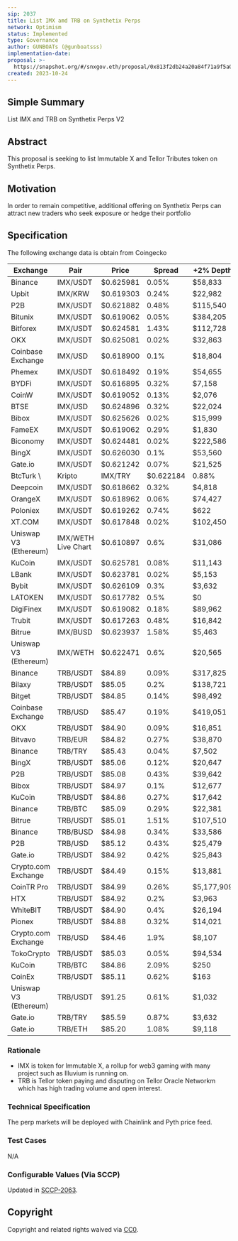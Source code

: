 ```yaml
---
sip: 2037
title: List IMX amd TRB on Synthetix Perps
network: Optimism
status: Implemented
type: Governance
author: GUNBOATs (@gunboatsss)
implementation-date:
proposal: >-
  https://snapshot.org/#/snxgov.eth/proposal/0x813f2db24a20a84f71a9f5a09e585dfb9a033e896367a32b34cb7bb116363c43
created: 2023-10-24
---
```


<!--You can leave these HTML comments in your merged SIP and delete the visible duplicate text guides, they will not appear and may be helpful to refer to if you edit it again. This is the suggested template for new SIPs. Note that an SIP number will be assigned by an editor. When opening a pull request to submit your SIP, please use an abbreviated title in the filename, `sip-draft_title_abbrev.md`. The title should be 44 characters or less.-->


## Simple Summary

<!--"If you can't explain it simply, you don't understand it well enough." Simply describe the outcome the proposed changes intends to achieve. This should be non-technical and accessible to a casual community member.-->

List IMX and TRB on Synthetix Perps V2

## Abstract

<!--A short (~200 word) description of the proposed change, the abstract should clearly describe the proposed change. This is what *will* be done if the SIP is implemented, not *why* it should be done or *how* it will be done. If the SIP proposes deploying a new contract, write, "we propose to deploy a new contract that will do x".-->

This proposal is seeking to list Immutable X and Tellor Tributes token on Synthetix Perps.

## Motivation

<!--This is the problem statement. This is the *why* of the SIP. It should clearly explain *why* the current state of the protocol is inadequate.  It is critical that you explain *why* the change is needed, if the SIP proposes changing how something is calculated, you must address *why* the current calculation is inaccurate or wrong. This is not the place to describe how the SIP will address the issue!-->

In order to remain competitive, additional offering on Synthetix Perps can attract new traders who seek exposure or hedge their portfolio

## Specification

<!--The specification should describe the syntax and semantics of any new feature, there are five sections
1. Overview
2. Rationale
3. Technical Specification
4. Test Cases
5. Configurable Values
-->

The following exchange data is obtain from Coingecko


| Exchange              | Pair                | Price     | Spread    | +2% Depth  | -2% Depth  | 24h Volume  |
|-----------------------|---------------------|-----------|-----------|------------|------------|-------------|
| Binance               | IMX/USDT            | $0.625981 | 0.05%     | $58,833    | $197,238   | $11,671,275 |
| Upbit                 | IMX/KRW             | $0.619303 | 0.24%     | $22,982    | $48,358    | $6,487,358  |
| P2B                   | IMX/USDT            | $0.621882 | 0.48%     | $115,540   | $105,210   | $3,701,489  |
| Bitunix               | IMX/USDT            | $0.619062 | 0.05%     | $384,205   | $372,954   | $3,515,985  |
| Bitforex              | IMX/USDT            | $0.624581 | 1.43%     | $112,728   | $116,825   | $3,123,871  |
| OKX                   | IMX/USDT            | $0.625081 | 0.02%     | $32,863    | $64,230    | $2,979,322  |
| Coinbase Exchange     | IMX/USD             | $0.618900 | 0.1%      | $18,804    | $184,354   | $2,786,025  |
| Phemex                | IMX/USDT            | $0.618492 | 0.19%     | $54,655    | $48,847    | $1,839,347  |
| BYDFi                 | IMX/USDT            | $0.616895 | 0.32%     | $7,158     | $10,238    | $1,727,448  |
| CoinW                 | IMX/USDT            | $0.619052 | 0.13%     | $2,076     | $5,534     | $1,602,597  |
| BTSE                  | IMX/USD             | $0.624896 | 0.32%     | $22,024    | $71,698    | $1,492,602  |
| Bibox                 | IMX/USDT            | $0.625626 | 0.02%     | $15,999    | $15,486    | $1,470,211  |
| FameEX                | IMX/USDT            | $0.619062 | 0.29%     | $1,830     | $1,621     | $1,403,844  |
| Biconomy              | IMX/USDT            | $0.624481 | 0.02%     | $222,586   | $265,363   | $910,705    |
| BingX                 | IMX/USDT            | $0.626030 | 0.1%      | $53,560    | $159,841   | $909,385    |
| Gate.io               | IMX/USDT            | $0.621242 | 0.07%     | $21,525    | $36,053    | $779,273    |
| BtcTurk \             | Kripto              | IMX/TRY   | $0.622184 | 0.88%      | $12,410    | $14,361     |
| Deepcoin              | IMX/USDT            | $0.618662 | 0.32%     | $4,818     | $4,857     | $706,200    |
| OrangeX               | IMX/USDT            | $0.618962 | 0.06%     | $74,427    | $78,104    | $631,929    |
| Poloniex              | IMX/USDT            | $0.619262 | 0.74%     | $622       | $613       | $554,901    |
| XT.COM                | IMX/USDT            | $0.617848 | 0.02%     | $102,450   | $89,281    | $544,987    |
| Uniswap V3 (Ethereum) | IMX/WETH Live Chart | $0.610897 | 0.6%      | $31,086    | $30,992    | $527,741    |
| KuCoin                | IMX/USDT            | $0.625781 | 0.08%     | $11,143    | $43,869    | $473,461    |
| LBank                 | IMX/USDT            | $0.623781 | 0.02%     | $5,153     | $5,727     | $432,688    |
| Bybit                 | IMX/USDT            | $0.626109 | 0.3%      | $3,632     | $5,918     | $407,713    |
| LATOKEN               | IMX/USDT            | $0.617782 | 0.5%      | $0         | $0         | $332,260    |
| DigiFinex             | IMX/USDT            | $0.619082 | 0.18%     | $89,962    | $171,428   | $315,800    |
| Trubit                | IMX/USDT            | $0.617263 | 0.48%     | $16,842    | $9,059     | $312,323    |
| Bitrue                | IMX/BUSD            | $0.623937 | 1.58%     | $5,463     | $4,547     | $309,907    |
| Uniswap V3 (Ethereum) | IMX/WETH            | $0.622471 | 0.6%      | $20,565    | $20,503    | $277,253    |
| Binance               | TRB/USDT            | $84.89    | 0.09%     | $317,825   | $537,633   | $91,595,510 |
| Bilaxy                | TRB/USDT            | $85.05    | 0.2%      | $138,721   | $45,568    | $35,076,440 |
| Bitget                | TRB/USDT            | $84.85    | 0.14%     | $98,492    | $105,329   | $19,705,421 |
| Coinbase Exchange     | TRB/USD             | $85.47    | 0.19%     | $419,051   | $256,936   | $11,097,630 |
| OKX                   | TRB/USDT            | $84.90    | 0.09%     | $16,851    | $189,087   | $10,341,237 |
| Bitvavo               | TRB/EUR             | $84.82    | 0.27%     | $38,870    | $81,616    | $9,550,802  |
| Binance               | TRB/TRY             | $85.43    | 0.04%     | $7,502     | $6,746     | $9,488,315  |
| BingX                 | TRB/USDT            | $85.06    | 0.12%     | $20,647    | $127,413   | $7,701,462  |
| P2B                   | TRB/USDT            | $85.08    | 0.43%     | $39,642    | $38,362    | $4,130,786  |
| Bibox                 | TRB/USDT            | $84.97    | 0.1%      | $12,677    | $12,423    | $3,798,261  |
| KuCoin                | TRB/USDT            | $84.86    | 0.27%     | $17,642    | $51,240    | $2,368,987  |
| Binance               | TRB/BTC             | $85.09    | 0.29%     | $22,381    | $16,149    | $2,332,868  |
| Bitrue                | TRB/USDT            | $85.01    | 1.51%     | $107,510   | $636,039   | $2,197,729  |
| Binance               | TRB/BUSD            | $84.98    | 0.34%     | $33,586    | $20,219    | $2,069,967  |
| P2B                   | TRB/USD             | $85.12    | 0.43%     | $25,479    | $29,393    | $1,524,996  |
| Gate.io               | TRB/USDT            | $84.92    | 0.42%     | $25,843    | $62,757    | $1,406,133  |
| Crypto.com Exchange   | TRB/USDT            | $84.49    | 0.15%     | $13,881    | $43,092    | $1,260,447  |
| CoinTR Pro            | TRB/USDT            | $84.99    | 0.26%     | $5,177,909 | $1,053,434 | $1,244,345  |
| HTX                   | TRB/USDT            | $84.92    | 0.2%      | $3,963     | $10,594    | $1,082,103  |
| WhiteBIT              | TRB/USDT            | $84.90    | 0.4%      | $26,194    | $28,857    | $922,330    |
| Pionex                | TRB/USDT            | $84.88    | 0.32%     | $14,021    | $144,363   | $174,376    |
| Crypto.com Exchange   | TRB/USD             | $84.46    | 1.9%      | $8,107     | $9,679     | $170,088    |
| TokoCrypto            | TRB/USDT            | $85.03    | 0.05%     | $94,534    | $549,565   | $116,679    |
| KuCoin                | TRB/BTC             | $84.86    | 2.09%     | $250       | $1,561     | $86,890     |
| CoinEx                | TRB/USDT            | $85.11    | 0.62%     | $163       | $880       | $54,821     |
| Uniswap V3 (Ethereum) | TRB/USDT            | $91.25    | 0.61%     | $1,032     | $1,029     | $50,368     |
| Gate.io               | TRB/TRY             | $85.59    | 0.87%     | $3,632     | $2,246     | $41,248     |
| Gate.io               | TRB/ETH             | $85.20    | 1.08%     | $9,118     | $11,436    | $33,517     |


### Rationale

<!--This is where you explain the reasoning behind how you propose to solve the problem. Why did you propose to implement the change in this way, what were the considerations and trade-offs. The rationale fleshes out what motivated the design and why particular design decisions were made. It should describe alternate designs that were considered and related work. The rationale may also provide evidence of consensus within the community, and should discuss important objections or concerns raised during discussion.-->

- IMX is token for Immutable X, a rollup for web3 gaming with many project such as Illuvium is running on.
- TRB is Tellor token paying and disputing on Tellor Oracle Networkm which has high trading volume and open interest.

### Technical Specification

<!--The technical specification should outline the public API of the changes proposed. That is, changes to any of the interfaces Synthetix currently exposes or the creations of new ones.-->

The perp markets will be deployed with Chainlink and Pyth price feed.

### Test Cases

<!--Test cases for an implementation are mandatory for SIPs but can be included with the implementation..-->

N/A

### Configurable Values (Via SCCP)

<!--Please list all values configurable via SCCP under this implementation.-->

Updated in [SCCP-2063](https://sips.synthetix.io/sccp/sccp-2063).

## Copyright

Copyright and related rights waived via [CC0](https://creativecommons.org/publicdomain/zero/1.0/).
